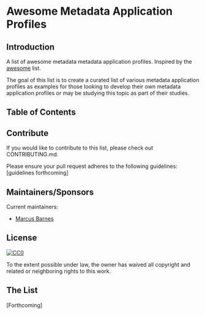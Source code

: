 # Awesome Metadata Application Profiles
## Introduction
A list of awesome metadata metadata application profiles.  Inspired by the [awesome](https://github.com/sindresorhus/awesome) list.

The goal of this list is to create a curated list of various metadata application profiles as examples for those looking to develop their own metadata application profiles or may be studying this topic as part of their studies. 

## Table of Contents
## Contribute
If you would like to contribute to this list, please check out CONTRIBUTING.md.

Please ensure your pull request adheres to the following guidelines:
\[guidelines forthcoming\]

## Maintainers/Sponsors

Current maintainers:

* [Marcus Barnes](https://github.com/MarcusBarnes)

## License

[![CC0](http://mirrors.creativecommons.org/presskit/buttons/88x31/svg/cc-zero.svg)](https://creativecommons.org/publicdomain/zero/1.0/)

To the extent possible under law, the owner has waived all copyright and related or neighboring rights to this work.

## The List
[Forthcoming]
